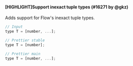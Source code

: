 #### [HIGHLIGHT]Support inexact tuple types (#16271 by @gkz)

Adds support for Flow's inexact tuple types.

<!-- prettier-ignore -->
```jsx
// Input
type T = [number, ...];

// Prettier stable
type T = [number];

// Prettier main
type T = [number, ...];
```
